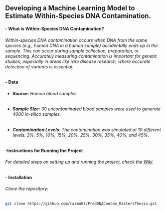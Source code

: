 ## Developing a Machine Learning Model to Estimate Within-Species DNA Contamination.

#### - What is Within-Species DNA Contamination?
###### Within-species DNA contamination occurs when DNA from the same species (e.g., human DNA in a human sample) accidentally ends up in the sample. This can occur during sample collection, preparation, or sequencing. Accurately measuring contamination is important for genetic studies, especially in areas like rare disease research, where accurate  detection of variants is essential.

####  - Data
- ###### **Source**: Human blood samples.
- ###### **Sample Size**: 30 uncontaminated blood samples were used to generate 4000 in-silico samples.
- ###### **Contamination Levels**: The contamination was simulated at 10 different levels: 3%, 5%, 10%, 15%, 20%, 25%, 30%, 35%, 40%, and 45%.
 

  
####  -Instructions for Running the Project
###### For detailed steps on setting up and running the project, check the [Wiki](https://github.com/razmo63/PredDNAContam_MastersThesis/wiki).

####  - Installation
###### Clone the repository:

```bash
git clone https://github.com/razmo63/PredDNAContam_MastersThesis.git
